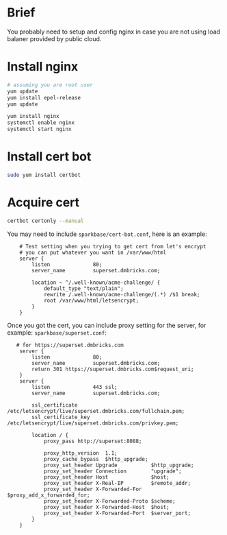 # Brief
You probably need to setup and config nginx in case you are not using load balaner provided by public cloud.

# Install nginx
```bash
# assuming you are root user
yum update
yum install epel-release
yum update

yum install nginx
systemctl enable nginx
systemctl start nginx
```

# Install cert bot
```bash
sudo yum install certbot
```

# Acquire cert
```bash
certbot certonly --manual
```

You may need to include `sparkbase/cert-bot.conf`, here is an example:
```
    # Test setting when you trying to get cert from let's encrypt
    # you can put whatever you want in /var/www/html
    server {
        listen              80;
        server_name         superset.dmbricks.com;

        location ~ ^/.well-known/acme-challenge/ {
            default_type "text/plain";
            rewrite /.well-known/acme-challenge/(.*) /$1 break;
            root /var/www/html/letsencrypt;
        }
    }
```

Once you got the cert, you can include proxy setting for the server, for example: `sparkbase/superset.conf`:
```
   # for https://superset.dmbricks.com
    server {
        listen              80;
        server_name         superset.dmbricks.com;
        return 301 https://superset.dmbricks.com$request_uri;
    }
    server {
        listen              443 ssl;
        server_name         superset.dmbricks.com;

        ssl_certificate     /etc/letsencrypt/live/superset.dmbricks.com/fullchain.pem;
        ssl_certificate_key /etc/letsencrypt/live/superset.dmbricks.com/privkey.pem;

        location / {
            proxy_pass http://superset:8088;

            proxy_http_version  1.1;
            proxy_cache_bypass  $http_upgrade;
            proxy_set_header Upgrade           $http_upgrade;
            proxy_set_header Connection        "upgrade";
            proxy_set_header Host              $host;
            proxy_set_header X-Real-IP         $remote_addr;
            proxy_set_header X-Forwarded-For   $proxy_add_x_forwarded_for;
            proxy_set_header X-Forwarded-Proto $scheme;
            proxy_set_header X-Forwarded-Host  $host;
            proxy_set_header X-Forwarded-Port  $server_port;
        }
    }
```
